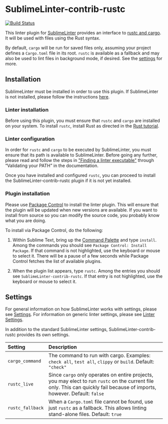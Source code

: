 SublimeLinter-contrib-rustc
================================

[![Build Status](https://travis-ci.org/oschwald/SublimeLinter-contrib-rustc.svg?branch=master)](https://travis-ci.org/oschwald/SublimeLinter-contrib-rustc)

This linter plugin for [SublimeLinter][docs]
provides an interface to [rustc and cargo](http://www.rust-lang.org/).
It will be used with files using the Rust syntax.

By default, `cargo` will be run for saved files only,
assuming your project defines a `Cargo.toml` file in its root.
`rustc` is available as a fallback
and may also be used to lint files in background mode, if desired.
See the [settings](#settings) for more.

## Installation
SublimeLinter must be installed in order to use this plugin.
If SublimeLinter is not installed,
please follow the instructions [here][installation].

### Linter installation
Before using this plugin,
you must ensure that `rustc` and `cargo` are installed on your system.
To install `rustc`,
install Rust as directed in the [Rust tutorial](https://static.rust-lang.org/doc/master/book/getting-started.html).

### Linter configuration
In order for `rustc` and `cargo` to be executed by SublimeLinter,
you must ensure that its path is available to SublimeLinter.
Before going any further,
please read and follow the steps in ["Finding a linter executable"](http://sublimelinter.readthedocs.org/en/latest/troubleshooting.html#finding-a-linter-executable)
through “Validating your PATH” in the documentation.

Once you have installed and configured `rustc`, you can proceed to install the SublimeLinter-contrib-rustc plugin if it is not yet installed.

### Plugin installation
Please use [Package Control][pc] to install the linter plugin.
This will ensure that the plugin will be updated
when new versions are available.
If you want to install from source so you can modify the source code,
you probably know what you are doing.

To install via Package Control, do the following:

1. Within Sublime Text, bring up the [Command Palette][cmd] and type `install`.
Among the commands you should see `Package Control: Install Package`.
If that command is not highlighted,
use the keyboard or mouse to select it.
There will be a pause of a few seconds
while Package Control fetches the list of available plugins.

1. When the plugin list appears, type `rustc`.
Among the entries you should see `SublimeLinter-contrib-rustc`.
If that entry is not highlighted,
use the keyboard or mouse to select it.

## Settings
For general information on how SublimeLinter works with settings,
please see [Settings][settings].
For information on generic linter settings,
please see [Linter Settings][linter-settings].

In addition to the standard SublimeLinter settings,
SublimeLinter-contrib-rustc provides its own settings.

|Setting|Description|
|:------|:----------|
|`cargo_command`|The command to run with cargo. Examples: `check all`, `test all`, `clippy` or `build`. Default: `"check"`|
|`rustc_live`|Since `cargo` only operates on entire projects, you may elect to run `rustc` on the current file only. This can quickly fail because of imports, however. Default: `false`|
|`rustc_fallback`|When a `Cargo.toml` file cannot be found, use just `rustc` as a fallback. This allows linting stand-alone files. Default: `true`|


[docs]: http://sublimelinter.readthedocs.org
[installation]: http://sublimelinter.readthedocs.org/en/latest/installation.html
[locating-executables]: http://sublimelinter.readthedocs.org/en/latest/usage.html#how-linter-executables-are-located
[pc]: https://packagecontrol.io/installation
[cmd]: http://docs.sublimetext.info/en/sublime-text-3/extensibility/command_palette.html
[settings]: http://sublimelinter.readthedocs.org/en/latest/settings.html
[linter-settings]: http://sublimelinter.readthedocs.org/en/latest/linter_settings.html
[inline-settings]: http://sublimelinter.readthedocs.org/en/latest/settings.html#inline-settings
